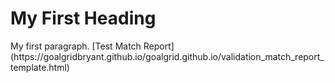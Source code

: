 <!DOCTYPE html>
<html>
<body>

<h1>My First Heading</h1>
<p>My first paragraph. [Test Match Report](https://goalgridbryant.github.io/goalgrid.github.io/validation_match_report_template.html)</p>

</body>
</html>
